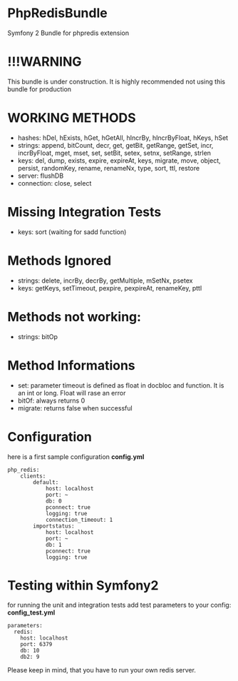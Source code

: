 PhpRedisBundle
==============

Symfony 2 Bundle for phpredis extension

!!!WARNING
==========
This bundle is under construction. It is highly recommended not using this bundle for production


WORKING METHODS
===============
* hashes: hDel, hExists, hGet, hGetAll, hIncrBy, hIncrByFloat, hKeys, hSet
* strings: append, bitCount, decr, get, getBit, getRange, getSet, incr, incrByFloat, mget, mset, set, setBit, setex, setnx, setRange, strlen
* keys: del, dump, exists, expire, expireAt, keys, migrate, move, object, persist, randomKey, rename, renameNx, type, sort, ttl, restore
* server: flushDB
* connection: close, select

Missing Integration Tests
=========================
* keys: sort (waiting for sadd function)

Methods Ignored
===============
* strings: delete, incrBy, decrBy, getMultiple, mSetNx, psetex
* keys: getKeys, setTimeout, pexpire, pexpireAt, renameKey, pttl

Methods not working:
=================
* strings: bitOp


Method Informations
===================
* set: parameter timeout is defined as float in docbloc and function. It is an int or long. Float will rase an error
* bitOf: always returns 0
* migrate: returns false when successful

Configuration
=============
here is a first sample configuration
**config.yml**
```
php_redis:
    clients:
        default:
            host: localhost
            port: ~
            db: 0
            pconnect: true
            logging: true
            connection_timeout: 1
        importstatus:
            host: localhost
            port: ~
            db: 1
            pconnect: true
            logging: true
```



Testing within Symfony2
=======================

for running the unit and integration tests add test parameters to your config:
**config_test.yml**
```
parameters:
  redis:
    host: localhost
    port: 6379
    db: 10
    db2: 9
```

Please keep in mind, that you have to run your own redis server.